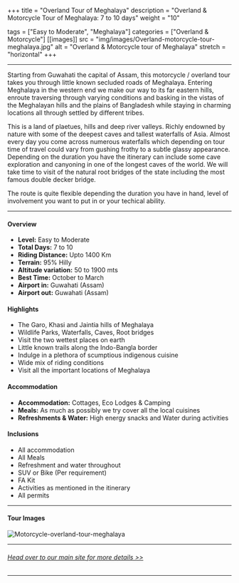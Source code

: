 +++
title = "Overland Tour of Meghalaya"
description = "Overland & Motorcycle Tour of Meghalaya: 7 to 10 days"
weight = "10"

tags = ["Easy to Moderate", "Meghalaya"]
categories = ["Overland & Motorcycle"]
[[images]]
  src = "img/images/Overland-motorcycle-tour-meghalaya.jpg"
  alt = "Overland & Motorcycle tour of Meghalaya"
  stretch = "horizontal"
+++

---

Starting from Guwahati the capital of Assam, this motorcycle / overland tour takes you through little known secluded roads of Meghalaya. Entering Meghalaya in the western end we make our way to its far eastern hills, enroute traversing through varying conditions and basking in the vistas of the Meghalayan hills and the plains of Bangladesh while staying in charming locations all through settled by different tribes.

This is a land of plaetues, hills and deep river valleys. Richly endowned by nature with some of the deepest caves and tallest waterfalls of Asia. Almost every day you come across numerous waterfalls which depending on tour time of travel could vary from gushing frothy to a subtle glassy appearance. Depending on the duration you have the itinerary can include some cave exploration and canyoning in one of the longest caves of the world. We will take time to visit of the natural root bridges of the state including the most famous double decker bridge.

The route is quite flexible depending the duration you have in hand, level of involvement you want to put in or your techical ability.

<!--more-->

---



#### Overview

* **Level:** Easy to Moderate
* **Total Days:** 7 to 10
* **Riding Distance:** Upto 1400 Km
* **Terrain:** 95% Hilly 
* **Altitude variation:** 50 to 1900 mts
* **Best Time:** October to March
* **Airport in:** Guwahati (Assam)
* **Airport out:** Guwahati (Assam)


#### Highlights

* The Garo, Khasi and Jaintia hills of Meghalaya
* Wildlife Parks, Waterfalls, Caves, Root bridges
* Visit the two wettest places on earth
* Little known trails along the Indo-Bangla border
* Indulge in a plethora of scumptious indigenous cuisine
* Wide mix of riding conditions
* Visit all the important locations of Meghalaya



#### Accommodation

* **Accommodation:**  Cottages, Eco Lodges & Camping
* **Meals:** As much as possibly we try cover all the local cuisines
* **Refreshments & Water:** High energy snacks and Water during activities

#### Inclusions

* All accommodation
* All Meals
* Refreshment and water throughout
* SUV or Bike (Per requirement)
* FA Kit
* Activities as mentioned in the itinerary
* All permits

---
#### Tour Images

![Motorcycle-overland-tour-meghalaya](/img/images/Motorcycle-Overland-Tour-Meghalaya.jpg)

---
###### [*Head over to our main site for more details >>*](https://nnejourneys.com/motorcycle/)

---
